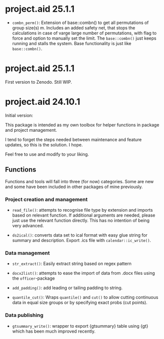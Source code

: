 # project.aid 25.1.1

- `combn_perm()`: Extension of base::combn() to get all permutations of group size(s) m. Includes an added safety net, that stops the calculations in case of varge large number of permutations, with flag to force and option to manually set the limit. The `base::combn()` just keeps running and stalls the system. Base functionality is just like `base::combn()`.

# project.aid 25.1.1

First version to Zenodo. Still WIP.

# project.aid 24.10.1

Initial version:

This package is intended as my own toolbox for helper functions in package and project management.

I tend to forget the steps needed between maintenance and feature updates, so this is the solution. I hope.

Feel free to use and modify to your liking.

## Functions

Functions and tools will fall into three (for now) categories. Some are new and some have been included in other packages of mine previously.

### Project creation and management

- `read_file()`: attempts to recognise file type by extension and imports based on relevant function. If additional arguments are needed, please just use the relevant function directly. This has no intention of being very advanced.

- `ds2ical()`: converts data set to ical format with easy glue string for summary and description. Export .ics file with `calendar::ic_write()`.

### Data management

- `str_extract()`: Easily extract string based on regex pattern

- `docx2list()`: attempts to ease the import of data from .docx files using the `officer`-package

- `add_padding()`: add leading or tailing padding to string.

- `quantile_cut()`: Wraps `quantile()` and `cut()` to allow cutting continuous data in equal size groups or by specifying exact probs (cut points). 

### Data publishing

- `gtsummary_write()`: wrapper to export {gtsummary} table using {gt} which has been much improved recently.

